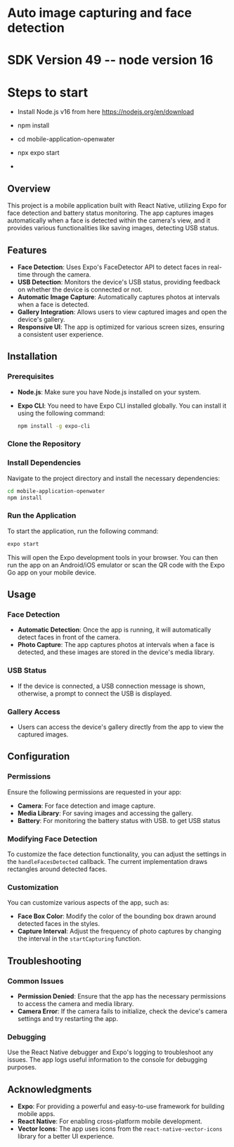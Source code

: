 # Auto image capturing and face detection

# SDK Version 49 -- node version 16

# Steps to start
- Install Node.js v16 from here https://nodejs.org/en/download
- npm install
- cd mobile-application-openwater
- npx expo start

-

## Overview

This project is a mobile application built with React Native, utilizing Expo for face detection and battery status monitoring. The app captures images automatically when a face is detected within the camera's view, and it provides various functionalities like saving images, detecting USB status.

## Features

- **Face Detection**: Uses Expo's FaceDetector API to detect faces in real-time through the camera.
- **USB Detection**: Monitors the device's USB status, providing feedback on whether the device is connected or not.
- **Automatic Image Capture**: Automatically captures photos at intervals when a face is detected.
- **Gallery Integration**: Allows users to view captured images and open the device's gallery.
- **Responsive UI**: The app is optimized for various screen sizes, ensuring a consistent user experience.

## Installation

### Prerequisites

- **Node.js**: Make sure you have Node.js installed on your system.
- **Expo CLI**: You need to have Expo CLI installed globally. You can install it using the following command:

  ```bash
  npm install -g expo-cli
  ```

### Clone the Repository

### Install Dependencies

Navigate to the project directory and install the necessary dependencies:

```bash
cd mobile-application-openwater
npm install
```

### Run the Application

To start the application, run the following command:

```bash
expo start
```

This will open the Expo development tools in your browser. You can then run the app on an Android/iOS emulator or scan the QR code with the Expo Go app on your mobile device.

## Usage

### Face Detection

- **Automatic Detection**: Once the app is running, it will automatically detect faces in front of the camera.
- **Photo Capture**: The app captures photos at intervals when a face is detected, and these images are stored in the device's media library.

### USB Status

- If the device is connected, a USB connection message is shown, otherwise, a prompt to connect the USB is displayed.

### Gallery Access

- Users can access the device's gallery directly from the app to view the captured images.

## Configuration

### Permissions

Ensure the following permissions are requested in your app:

- **Camera**: For face detection and image capture.
- **Media Library**: For saving images and accessing the gallery.
- **Battery**: For monitoring the battery status with USB. to get USB status

### Modifying Face Detection

To customize the face detection functionality, you can adjust the settings in the `handleFacesDetected` callback. The current implementation draws rectangles around detected faces.

### Customization

You can customize various aspects of the app, such as:

- **Face Box Color**: Modify the color of the bounding box drawn around detected faces in the styles.
- **Capture Interval**: Adjust the frequency of photo captures by changing the interval in the `startCapturing` function.

## Troubleshooting

### Common Issues

- **Permission Denied**: Ensure that the app has the necessary permissions to access the camera and media library.
- **Camera Error**: If the camera fails to initialize, check the device's camera settings and try restarting the app.

### Debugging

Use the React Native debugger and Expo's logging to troubleshoot any issues. The app logs useful information to the console for debugging purposes.

## Acknowledgments

- **Expo**: For providing a powerful and easy-to-use framework for building mobile apps.
- **React Native**: For enabling cross-platform mobile development.
- **Vector Icons**: The app uses icons from the `react-native-vector-icons` library for a better UI experience.


